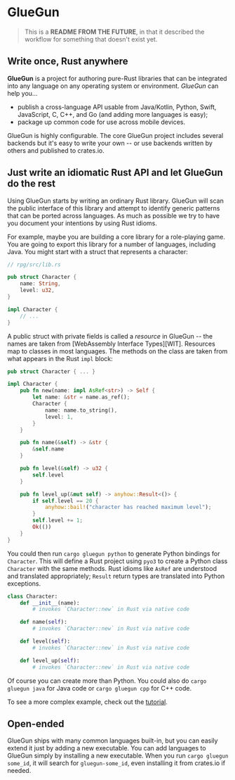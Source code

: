 # GlueGun

> This is a **README FROM THE FUTURE**, in that it described the workflow for something that doesn't exist yet.

## Write once, Rust anywhere

**GlueGun** is a project for authoring pure-Rust libraries that can be integrated into any language on any operating system or environment. *GlueGun* can help you...

* publish a cross-language API usable from Java/Kotlin, Python, Swift, JavaScript, C, C++, and Go (and adding more languages is easy);
* package up common code for use across mobile devices.

GlueGun is highly configurable. The core GlueGun project includes several backends but it's easy to write your own -- or use backends written by others and published to crates.io.

## Just write an idiomatic Rust API and let GlueGun do the rest

Using GlueGun starts by writing an ordinary Rust library. GlueGun will scan the public interface of this library and attempt to identify generic patterns that can be ported across languages. As much as possible we try to have you document your intentions by using Rust idioms.

For example, maybe you are building a core library for a role-playing game. You are going to export this library for a number of languages, including Java. You might start with a struct that represents a character:

```rust
// rpg/src/lib.rs

pub struct Character {
    name: String,
    level: u32,
}

impl Character {
    // ...
}
```

A public struct with private fields is called a *resource* in GlueGun -- the names are taken from [WebAssembly Interface Types][WIT]. Resources map to classes in most languages. The methods on the class are taken from what appears in the Rust `impl` block:

```rust
pub struct Character { ... }

impl Character {
    pub fn new(name: impl AsRef<str>) -> Self {
        let name: &str = name.as_ref();
        Character {
            name: name.to_string(),
            level: 1,
        }
    }

    pub fn name(&self) -> &str {
        &self.name
    }

    pub fn level(&self) -> u32 {
        self.level
    }

    pub fn level_up(&mut self) -> anyhow::Result<()> {
        if self.level == 20 {
            anyhow::bail!("character has reached maximum level");
        }
        self.level += 1;
        Ok(())
    }
}
```

You could then run `cargo gluegun python` to generate Python bindings for `Character`. This will define a Rust project using `pyo3` to create a Python class `Character` with the same methods. Rust idioms like `AsRef` are understood and translated appropriately; `Result` return types are translated into Python exceptions.

```python
class Character:
    def __init__(name):
        # invokes `Character::new` in Rust via native code

    def name(self):
        # invokes `Character::new` in Rust via native code

    def level(self):
        # invokes `Character::new` in Rust via native code

    def level_up(self):
        # invokes `Character::new` in Rust via native code
```

Of course you can create more than Python. You could also do `cargo gluegun java` for Java code or `cargo gluegun cpp` for C++ code.

To see a more complex example, check out the [tutorial](./tutorial.md).

## Open-ended

GlueGun ships with many common languages built-in, but you can easily extend it just by adding a new executable.
You can add languages to GlueGun simply by installing a new executable.
When you run `cargo gluegun some_id`, it will search for `gluegun-some_id`, even installing it from crates.io if needed.

